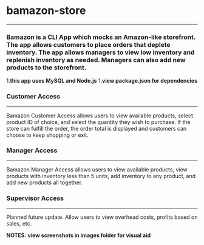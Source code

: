 # bamazon-store
***

### Bamazon is a CLI App which mocks an Amazon-like storefront. The app allows customers to place orders that deplete inventory. The app allows managers to view low inventory and replenish inventory as needed. Managers can also add new products to the storefront. 
1.**this app uses MySQL and Node.js**
1.**view package.json for dependencies**

### Customer Access
***
Bamazon Customer Access allows users to view available products, select product ID of choice, and select the quantity they wish to purchase. If the store can fulfill the order, the order total is displayed and customers can choose to keep shopping or exit. 

### Manager Access
***
Bamazon Manager Access allows users to view available products, view products with inventory less than 5 units, add inventory to any product, and add new products all together. 

### Supervisor Access
***
Planned future update. Allow users to view overhead costs, profits based on sales, etc. 

**NOTES: view screenshots in images folder for visual aid**
